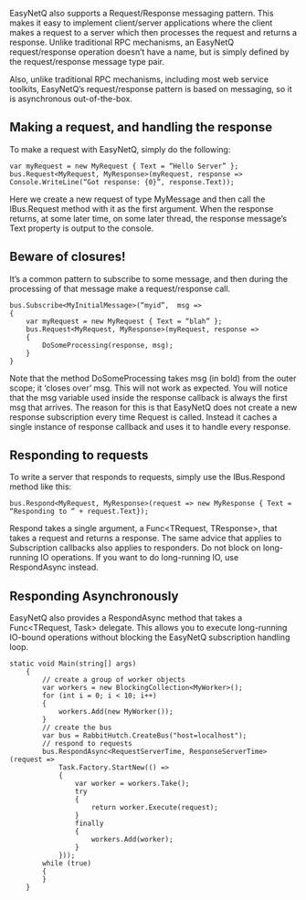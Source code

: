 EasyNetQ also supports a Request/Response messaging pattern. This makes it easy to implement client/server applications where the client makes a request to a server which then processes the request and returns a response. Unlike traditional RPC mechanisms, an EasyNetQ request/response operation doesn’t have a name, but is simply defined by the request/response message type pair.

Also, unlike traditional RPC mechanisms, including most web service toolkits, EasyNetQ’s request/response pattern is based on messaging, so it is asynchronous out-of-the-box.

## Making a request, and handling the response

To make a request with EasyNetQ, simply do the following:

    var myRequest = new MyRequest { Text = “Hello Server” };
    bus.Request<MyRequest, MyResponse>(myRequest, response => Console.WriteLine(“Got response: {0}”, response.Text));

Here we create a new request of type MyMessage and then call the IBus.Request method with it as the first argument. When the response returns, at some later time, on some later thread, the response message’s Text property is output to the console.

## Beware of closures!

It’s a common pattern to subscribe to some message, and then during the processing of that message make a request/response call.

    bus.Subscribe<MyInitialMessage>(“myid”,  msg => 
    {
        var myRequest = new MyRequest { Text = “blah” };
        bus.Request<MyRequest, MyResponse>(myRequest, response => 
        {
            DoSomeProcessing(response, msg);
        }
    }

Note that the method DoSomeProcessing takes msg (in bold) from the outer scope; it ‘closes over’ msg. This will not work as expected. You will notice that the msg variable used inside the response callback is always the first msg that arrives. The reason for this is that EasyNetQ does not create a new response subscription every time Request is called. Instead it caches a single instance of response callback and uses it to handle every response.

## Responding to requests

To write a server that responds to requests, simply use the IBus.Respond method like this:

    bus.Respond<MyRequest, MyResponse>(request => new MyResponse { Text = “Responding to “ + request.Text});

Respond takes a single argument, a Func<TRequest, TResponse>, that takes a request and returns a response. The same advice that applies to Subscription callbacks also applies to responders. Do not block on long-running IO operations. If you want to do long-running IO, use RespondAsync instead.

## Responding Asynchronously

EasyNetQ also provides a RespondAsync method that takes a Func<TRequest, Task<TResponse>> delegate. This allows you to execute long-running IO-bound operations without blocking the EasyNetQ subscription handling loop.

    static void Main(string[] args)
        {
            // create a group of worker objects
            var workers = new BlockingCollection<MyWorker>();
            for (int i = 0; i < 10; i++)
            {
                workers.Add(new MyWorker());
            }
            // create the bus
            var bus = RabbitHutch.CreateBus("host=localhost");
            // respond to requests
            bus.RespondAsync<RequestServerTime, ResponseServerTime>(request =>
                Task.Factory.StartNew(() =>
                {
                    var worker = workers.Take();
                    try
                    {
                        return worker.Execute(request);
                    }
                    finally
                    {
                        workers.Add(worker);
                    }
                }));
            while (true)
            {
            }
        }
